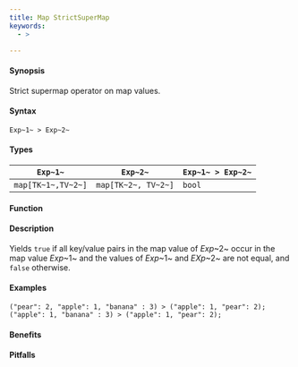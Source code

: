 ```yaml
---
title: Map StrictSuperMap
keywords:
  - >

---
```


#### Synopsis

Strict supermap operator on map values.

#### Syntax

`Exp~1~ > Exp~2~`

#### Types

| `Exp~1~`            |  `Exp~2~`             | `Exp~1~ > Exp~2~`  |
| --- | --- | --- |
| `map[TK~1~,TV~2~]` |  `map[TK~2~, TV~2~]` | `bool`                |


#### Function

#### Description

Yields `true` if all key/value pairs in the map value of _Exp_~2~ occur in the map value _Exp_~1~
and the values of _Exp_~1~ and _EXp_~2~ are not equal, and `false` otherwise.

#### Examples

```rascal-shell
("pear": 2, "apple": 1, "banana" : 3) > ("apple": 1, "pear": 2);
("apple": 1, "banana" : 3) > ("apple": 1, "pear": 2);
```

#### Benefits

#### Pitfalls

